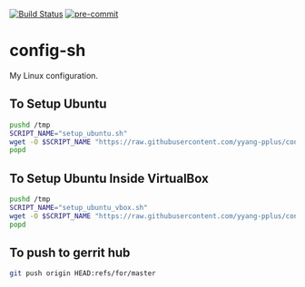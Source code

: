 [![Build Status](https://app.travis-ci.com/yyang-pplus/config-sh.svg?branch=master)](https://app.travis-ci.com/yyang-pplus/config-sh) [![pre-commit](https://img.shields.io/badge/pre--commit-enabled-brightgreen?logo=pre-commit&logoColor=white)](https://github.com/pre-commit/pre-commit)

# config-sh
My Linux configuration.

## To Setup Ubuntu
```bash
pushd /tmp
SCRIPT_NAME="setup_ubuntu.sh"
wget -O $SCRIPT_NAME "https://raw.githubusercontent.com/yyang-pplus/config-sh/master/$SCRIPT_NAME" && sh $SCRIPT_NAME
popd

```

## To Setup Ubuntu Inside VirtualBox
```bash
pushd /tmp
SCRIPT_NAME="setup_ubuntu_vbox.sh"
wget -O $SCRIPT_NAME "https://raw.githubusercontent.com/yyang-pplus/config-sh/master/$SCRIPT_NAME" && sh $SCRIPT_NAME
popd

```

## To push to gerrit hub
```bash
git push origin HEAD:refs/for/master
```
